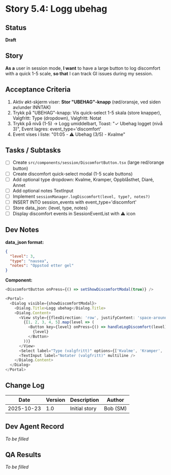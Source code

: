 # Story 5.4: Logg ubehag

## Status
**Draft**

## Story
**As a** user in session mode, **I want** to have a large button to log discomfort with a quick 1-5 scale, **so that** I can track GI issues during my session.

## Acceptance Criteria
1. Aktiv økt-skjerm viser: **Stor "UBEHAG"-knapp** (rød/oransje, ved siden av/under INNTAK)
2. Trykk på "UBEHAG"-knapp: Vis quick-select 1-5 skala (store knapper), Valgfritt: Type (dropdown), Valgfritt: Notat
3. Trykk på nivå (1-5) → Logg umiddelbart, Toast: "✓ Ubehag logget (nivå 3)", Event lagres: event_type='discomfort'
4. Event vises i liste: "01:05 - ⚠️ Ubehag (3/5) - Kvalme"

## Tasks / Subtasks
- [ ] Create `src/components/session/DiscomfortButton.tsx` (large red/orange button)
- [ ] Create discomfort quick-select modal (1-5 scale buttons)
- [ ] Add optional type dropdown: Kvalme, Kramper, Oppblåsthet, Diaré, Annet
- [ ] Add optional notes TextInput
- [ ] Implement `sessionManager.logDiscomfort(level, type?, notes?)`
- [ ] INSERT INTO session_events with event_type='discomfort'
- [ ] Store data_json: {level, type, notes}
- [ ] Display discomfort events in SessionEventList with ⚠️ icon

## Dev Notes
**data_json format:**
```json
{
  "level": 3,
  "type": "nausea",
  "notes": "Oppstod etter gel"
}
```

**Component:**
```typescript
<DiscomfortButton onPress={() => setShowDiscomfortModal(true)} />

<Portal>
  <Dialog visible={showDiscomfortModal}>
    <Dialog.Title>Logg ubehag</Dialog.Title>
    <Dialog.Content>
      <View style={{flexDirection: 'row', justifyContent: 'space-around'}}>
        {[1, 2, 3, 4, 5].map(level => (
          <Button key={level} onPress={() => handleLogDiscomfort(level)}>
            {level}
          </Button>
        ))}
      </View>
      <Select label="Type (valgfritt)" options={['Kvalme', 'Kramper', 'Oppblåsthet', 'Diaré', 'Annet']} />
      <TextInput label="Notater (valgfritt)" multiline />
    </Dialog.Content>
  </Dialog>
</Portal>
```

## Change Log
| Date | Version | Description | Author |
|------|---------|-------------|--------|
| 2025-10-23 | 1.0 | Initial story | Bob (SM) |

## Dev Agent Record
*To be filled*

## QA Results
*To be filled*
